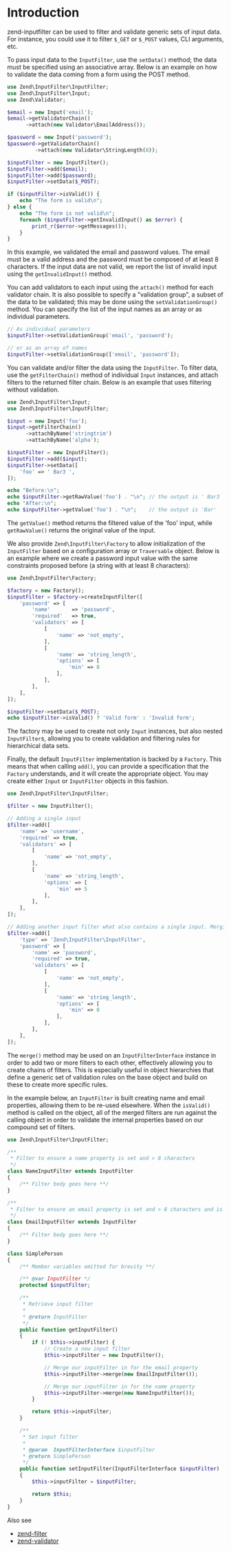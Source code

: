 # Introduction

zend-inputfilter can be used to filter and validate generic sets of input data.
For instance, you could use it to filter `$_GET` or `$_POST` values, CLI
arguments, etc.

To pass input data to the `InputFilter`, use the `setData()` method; the data
must be specified using an associative array. Below is an example on how to
validate the data coming from a form using the POST method.

```php
use Zend\InputFilter\InputFilter;
use Zend\InputFilter\Input;
use Zend\Validator;

$email = new Input('email');
$email->getValidatorChain()
      ->attach(new Validator\EmailAddress());

$password = new Input('password');
$password->getValidatorChain()
         ->attach(new Validator\StringLength(8));

$inputFilter = new InputFilter();
$inputFilter->add($email);
$inputFilter->add($password);
$inputFilter->setData($_POST);

if ($inputFilter->isValid()) {
    echo "The form is valid\n";
} else {
    echo "The form is not valid\n";
    foreach ($inputFilter->getInvalidInput() as $error) {
        print_r($error->getMessages());
    }
}
```

In this example, we validated the email and password values. The email must be a
valid address and the password must be composed of at least 8 characters. If the
input data are not valid, we report the list of invalid input using the
`getInvalidInput()` method.

You can add validators to each input using the `attach()` method for each
validator chain. It is also possible to specify a "validation group", a subset
of the data to be validated; this may be done using the `setValidationGroup()`
method. You can specify the list of the input names as an array or as individual
parameters.

```php
// As individual parameters
$inputFilter->setValidationGroup('email', 'password');

// or as an array of names
$inputFilter->setValidationGroup(['email', 'password']);
```

You can validate and/or filter the data using the `InputFilter`. To filter data,
use the `getFilterChain()` method of individual `Input` instances, and attach
filters to the returned filter chain. Below is an example that uses filtering
without validation.

```php
use Zend\InputFilter\Input;
use Zend\InputFilter\InputFilter;

$input = new Input('foo');
$input->getFilterChain()
      ->attachByName('stringtrim')
      ->attachByName('alpha');

$inputFilter = new InputFilter();
$inputFilter->add($input);
$inputFilter->setData([
    'foo' => ' Bar3 ',
]);

echo "Before:\n";
echo $inputFilter->getRawValue('foo') . "\n"; // the output is ' Bar3 '
echo "After:\n";
echo $inputFilter->getValue('foo') . "\n";    // the output is 'Bar'
```

The `getValue()` method returns the filtered value of the 'foo' input, while
`getRawValue()` returns the original value of the input.

We also provide `Zend\InputFilter\Factory` to allow initialization of the
`InputFilter` based on a configuration array or `Traversable` object. Below is
an example where we create a password input value with the same constraints
proposed before (a string with at least 8 characters):

```php
use Zend\InputFilter\Factory;

$factory = new Factory();
$inputFilter = $factory->createInputFilter([
    'password' => [
        'name'       => 'password',
        'required'   => true,
        'validators' => [
            [
                'name' => 'not_empty',
            ],
            [
                'name' => 'string_length',
                'options' => [
                    'min' => 8
                ],
            ],
        ],
    ],
]);

$inputFilter->setData($_POST);
echo $inputFilter->isValid() ? 'Valid form' : 'Invalid form';
```

The factory may be used to create not only `Input` instances, but also nested
`InputFilter`s, allowing you to create validation and filtering rules for
hierarchical data sets.

Finally, the default `InputFilter` implementation is backed by a `Factory`. This
means that when calling `add()`, you can provide a specification that the
`Factory` understands, and it will create the appropriate object. You may
create either `Input` or `InputFilter` objects in this fashion.

```php
use Zend\InputFilter\InputFilter;

$filter = new InputFilter();

// Adding a single input
$filter->add([
    'name' => 'username',
    'required' => true,
    'validators' => [
        [
            'name' => 'not_empty',
        ],
        [
            'name' => 'string_length',
            'options' => [
                'min' => 5
            ],
        ],
    ],
]);

// Adding another input filter what also contains a single input. Merging both.
$filter->add([
    'type' => 'Zend\InputFilter\InputFilter',
    'password' => [
        'name' => 'password',
        'required' => true,
        'validators' => [
            [
                'name' => 'not_empty',
            ],
            [
                'name' => 'string_length',
                'options' => [
                    'min' => 8
                ],
            ],
        ],
    ],
]);
```

The `merge()` method may be used on an `InputFilterInterface` instance in order
to add two or more filters to each other, effectively allowing you to create
chains of filters. This is especially useful in object hierarchies that define a
generic set of validation rules on the base object and build on these to create
more specific rules.

In the example below, an `InputFilter` is built creating name and email
properties, allowing them to be re-used elsewhere. When the `isValid()` method
is called on the object, all of the merged filters are run against the calling
object in order to validate the internal properties based on our compound set of
filters.

```php
use Zend\InputFilter\InputFilter;

/**
 * Filter to ensure a name property is set and > 8 characters
 */
class NameInputFilter extends InputFilter
{
    /** Filter body goes here **/
}

/**
 * Filter to ensure an email property is set and > 8 characters and is valid
 */
class EmailInputFilter extends InputFilter
{
    /** Filter body goes here **/
}

class SimplePerson
{
    /** Member variables omitted for brevity **/

    /** @var InputFilter */
    protected $inputFilter;

    /**
     * Retrieve input filter
     *
     * @return InputFilter
     */
    public function getInputFilter()
    {
        if (! $this->inputFilter) {
            // Create a new input filter
            $this->inputFilter = new InputFilter();

            // Merge our inputFilter in for the email property
            $this->inputFilter->merge(new EmailInputFilter());

            // Merge our inputFilter in for the name property
            $this->inputFilter->merge(new NameInputFilter());
        }

        return $this->inputFilter;
    }

    /**
     * Set input filter
     *
     * @param  InputFilterInterface $inputFilter
     * @return SimplePerson
     */
    public function setInputFilter(InputFilterInterface $inputFilter)
    {
        $this->inputFilter = $inputFilter;

        return $this;
    }
}
```

Also see

- [zend-filter](https://docs.zendframework.com/zend-filter/)
- [zend-validator](https://docs.zendframework.com/zend-validator/)
